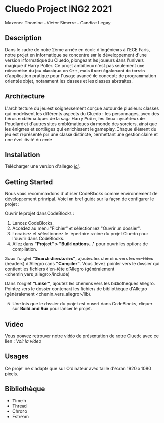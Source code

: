 # Cluedo Project ING2 2021
Maxence Thomine - Victor Simorre - Candice Legay

## Description

Dans le cadre de notre 2ème année en école d'ingénieurs à l'ECE Paris, notre projet en informatique se concentre sur le développement d'une version informatique du Cluedo, plongeant les joueurs dans l'univers magique d'Harry Potter. Ce projet ambitieux n'est pas seulement une réinvention du jeu classique en C++, mais il sert également de terrain d'application pratique pour l'usage avancé de concepts de programmation orientée objet, notamment les classes et les classes abstraites.

## Architecture

L'architecture du jeu est soigneusement conçue autour de plusieurs classes qui modélisent les différents aspects du Cluedo : les personnages, avec des héros emblématiques de la saga Harry Potter, les lieux mystérieux de Poudlard et d'autres sites emblématiques du monde des sorciers, ainsi que les énigmes et sortilèges qui enrichissent le gameplay. Chaque élément du jeu est représenté par une classe distincte, permettant une gestion claire et une évolutivité du code.

## Installation

Télécharger une version d'allegro *[ici](https://liballeg.org/old.html)*.

## Getting Started

Nous vous recommandons d'utiliser CodeBlocks comme environnement de développement principal. Voici un bref guide sur la façon de configurer le projet :

Ouvrir le projet dans CodeBlocks :

1. Lancez CodeBlocks.
2. Accédez au menu "Fichier" et sélectionnez "Ouvrir un dossier".
3. Localisez et sélectionnez le répertoire racine du projet Cluedo pour l'ouvrir dans CodeBlocks.
4. Allez dans **"Project" > "Build options..."** pour ouvrir les options de compilation.

Sous l'onglet **"Search directories"**, ajoutez les chemins vers les en-têtes (headers) d'Allegro dans **"Compiler"**. Vous devez pointer vers le dossier qui contient les fichiers d'en-tête d'Allegro (généralement <chemin_vers_allegro>/include).

Dans l'onglet **"Linker"**, ajoutez les chemins vers les bibliothèques Allegro. Pointez vers le dossier contenant les fichiers de bibliothèque d'Allegro (généralement <chemin_vers_allegro>/lib).

5. Une fois que le dossier du projet est ouvert dans CodeBlocks, cliquer sur **Build and Run** pour lancer le projet.

## Vidéo

Vous pouvez retrouver notre vidéo de présentation de notre Cluedo avec ce lien  : *Voir la video*

## Usages

Ce projet ne s'adapte que sur Ordinateur avec taille d'écran 1920 x 1080 pixels.

## Bibliothèque

- Time.h
- Thread
- Chrono
- Fstream

